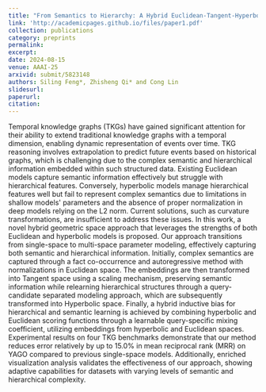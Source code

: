 ```yaml
---
title: "From Semantics to Hierarchy: A Hybrid Euclidean-Tangent-Hyperbolic Space Model for Temporal Knowledge Graph Reasoning"
link: 'http://academicpages.github.io/files/paper1.pdf'
collection: publications
category: preprints
permalink: 
excerpt: 
date: 2024-08-15
venue: AAAI-25
arxivid: submit/5823148
authors: Siling Feng*, Zhisheng Qi* and Cong Lin
slidesurl: 
paperurl: 
citation: 
---
```


Temporal knowledge graphs (TKGs) have gained significant attention for their ability to extend traditional knowledge graphs with a temporal dimension, enabling dynamic representation of events over time. TKG reasoning involves extrapolation to predict future events based on historical graphs, which is challenging due to the complex semantic and hierarchical information embedded within such structured data. Existing Euclidean models capture semantic information effectively but struggle with hierarchical features. Conversely, hyperbolic models manage hierarchical features well but fail to represent complex semantics due to limitations in shallow models' parameters and the absence of proper normalization in deep models relying on the L2 norm. Current solutions, such as curvature transformations, are insufficient to address these issues. In this work, a novel hybrid geometric space approach that leverages the strengths of both Euclidean and hyperbolic models is proposed. Our approach transitions from single-space to multi-space parameter modeling, effectively capturing both semantic and hierarchical information. Initially, complex semantics are captured through a fact co-occurrence and autoregressive method with normalizations in Euclidean space. The embeddings are then transformed into Tangent space using a scaling mechanism, preserving semantic information while relearning hierarchical structures through a query-candidate separated modeling approach, which are subsequently transformed into Hyperbolic space. Finally, a hybrid inductive bias for hierarchical and semantic learning is achieved by combining hyperbolic and Euclidean scoring functions through a learnable query-specific mixing coefficient, utilizing embeddings from hyperbolic and Euclidean spaces. Experimental results on four TKG benchmarks demonstrate that our method reduces error relatively by up to 15.0% in mean reciprocal rank (MRR) on YAGO compared to previous single-space models. Additionally, enriched visualization analysis validates the effectiveness of our approach, showing adaptive capabilities for datasets with varying levels of semantic and hierarchical complexity.